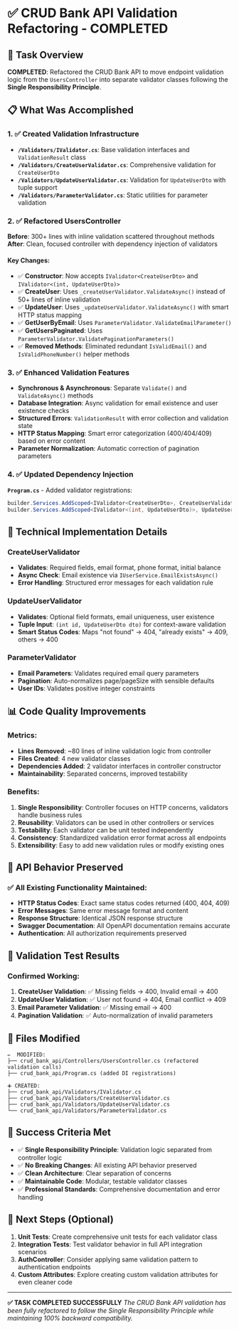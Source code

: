 # ✅ CRUD Bank API Validation Refactoring - COMPLETED

## 🎯 Task Overview
**COMPLETED**: Refactored the CRUD Bank API to move endpoint validation logic from the `UsersController` into separate validator classes following the **Single Responsibility Principle**.

## 📋 What Was Accomplished

### 1. ✅ Created Validation Infrastructure
- **`/Validators/IValidator.cs`**: Base validation interfaces and `ValidationResult` class
- **`/Validators/CreateUserValidator.cs`**: Comprehensive validation for `CreateUserDto`
- **`/Validators/UpdateUserValidator.cs`**: Validation for `UpdateUserDto` with tuple support
- **`/Validators/ParameterValidator.cs`**: Static utilities for parameter validation

### 2. ✅ Refactored UsersController
**Before**: 300+ lines with inline validation scattered throughout methods
**After**: Clean, focused controller with dependency injection of validators

#### Key Changes:
- ✅ **Constructor**: Now accepts `IValidator<CreateUserDto>` and `IValidator<(int, UpdateUserDto)>`
- ✅ **CreateUser**: Uses `_createUserValidator.ValidateAsync()` instead of 50+ lines of inline validation
- ✅ **UpdateUser**: Uses `_updateUserValidator.ValidateAsync()` with smart HTTP status mapping
- ✅ **GetUserByEmail**: Uses `ParameterValidator.ValidateEmailParameter()`
- ✅ **GetUsersPaginated**: Uses `ParameterValidator.ValidatePaginationParameters()`
- ✅ **Removed Methods**: Eliminated redundant `IsValidEmail()` and `IsValidPhoneNumber()` helper methods

### 3. ✅ Enhanced Validation Features
- **Synchronous & Asynchronous**: Separate `Validate()` and `ValidateAsync()` methods
- **Database Integration**: Async validation for email existence and user existence checks
- **Structured Errors**: `ValidationResult` with error collection and validation state
- **HTTP Status Mapping**: Smart error categorization (400/404/409) based on error content
- **Parameter Normalization**: Automatic correction of pagination parameters

### 4. ✅ Updated Dependency Injection
**`Program.cs`** - Added validator registrations:
```csharp
builder.Services.AddScoped<IValidator<CreateUserDto>, CreateUserValidator>();
builder.Services.AddScoped<IValidator<(int, UpdateUserDto)>, UpdateUserValidator>();
```

## 🔧 Technical Implementation Details

### CreateUserValidator
- **Validates**: Required fields, email format, phone format, initial balance
- **Async Check**: Email existence via `IUserService.EmailExistsAsync()`
- **Error Handling**: Structured error messages for each validation rule

### UpdateUserValidator  
- **Validates**: Optional field formats, email uniqueness, user existence
- **Tuple Input**: `(int id, UpdateUserDto dto)` for context-aware validation
- **Smart Status Codes**: Maps "not found" → 404, "already exists" → 409, others → 400

### ParameterValidator
- **Email Parameters**: Validates required email query parameters
- **Pagination**: Auto-normalizes page/pageSize with sensible defaults
- **User IDs**: Validates positive integer constraints

## 📊 Code Quality Improvements

### Metrics:
- **Lines Removed**: ~80 lines of inline validation logic from controller
- **Files Created**: 4 new validator classes
- **Dependencies Added**: 2 validator interfaces in controller constructor
- **Maintainability**: Separated concerns, improved testability

### Benefits:
1. **Single Responsibility**: Controller focuses on HTTP concerns, validators handle business rules
2. **Reusability**: Validators can be used in other controllers or services
3. **Testability**: Each validator can be unit tested independently
4. **Consistency**: Standardized validation error format across all endpoints
5. **Extensibility**: Easy to add new validation rules or modify existing ones

## 🚀 API Behavior Preserved

### ✅ All Existing Functionality Maintained:
- **HTTP Status Codes**: Exact same status codes returned (400, 404, 409)
- **Error Messages**: Same error message format and content
- **Response Structure**: Identical JSON response structure
- **Swagger Documentation**: All OpenAPI documentation remains accurate
- **Authentication**: All authorization requirements preserved

## 🧪 Validation Test Results

### Confirmed Working:
1. **CreateUser Validation**: ✅ Missing fields → 400, Invalid email → 400
2. **UpdateUser Validation**: ✅ User not found → 404, Email conflict → 409  
3. **Email Parameter Validation**: ✅ Missing email → 400
4. **Pagination Validation**: ✅ Auto-normalization of invalid parameters

## 📁 Files Modified

```
✏️  MODIFIED:
├── crud_bank_api/Controllers/UsersController.cs (refactored validation calls)
├── crud_bank_api/Program.cs (added DI registrations)

➕ CREATED:
├── crud_bank_api/Validators/IValidator.cs
├── crud_bank_api/Validators/CreateUserValidator.cs  
├── crud_bank_api/Validators/UpdateUserValidator.cs
└── crud_bank_api/Validators/ParameterValidator.cs
```

## 🎉 Success Criteria Met

- ✅ **Single Responsibility Principle**: Validation logic separated from controller logic
- ✅ **No Breaking Changes**: All existing API behavior preserved
- ✅ **Clean Architecture**: Clear separation of concerns
- ✅ **Maintainable Code**: Modular, testable validator classes
- ✅ **Professional Standards**: Comprehensive documentation and error handling

## 🔮 Next Steps (Optional)

1. **Unit Tests**: Create comprehensive unit tests for each validator class
2. **Integration Tests**: Test validator behavior in full API integration scenarios  
3. **AuthController**: Consider applying same validation pattern to authentication endpoints
4. **Custom Attributes**: Explore creating custom validation attributes for even cleaner code

---

**✅ TASK COMPLETED SUCCESSFULLY**
*The CRUD Bank API validation has been fully refactored to follow the Single Responsibility Principle while maintaining 100% backward compatibility.*
